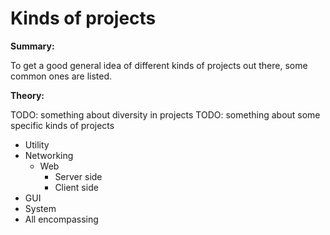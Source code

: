 # Kinds of projects
**Summary:**

To get a good general idea of different kinds of projects out there, some common ones are listed.

**Theory:**

TODO: something about diversity in projects
TODO: something about some specific kinds of projects

* Utility
* Networking
	* Web
		* Server side
		* Client side
* GUI
* System
* All encompassing